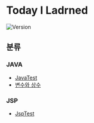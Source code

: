 # Today I Ladrned
![Version](https://img.shields.io/badge/version-2021.01.11-blue.svg)
## 분류
### JAVA
* [JavaTest](https://github.com/wnsgudchl0302/TIL/blob/master/Java/JavaTest.md)
* [변수와 상수](https://github.com/wnsgudchl0302/TIL/blob/master/Java/Variable_and_Constant.md)
### JSP
* [JspTest](https://github.com/wnsgudchl0302/TIL/blob/master/Jsp/JspTest.md)